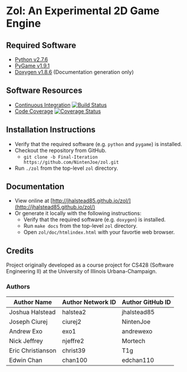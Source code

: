 # Zol: An Experimental 2D Game Engine #

## Required Software ##
- [Python v2.7.6][py]
- [PyGame v1.9.1][pygame]
- [Doxygen v1.8.6][doxygen] (Documentation generation only)

## Software Resources ##
- [Continuous Integration][travis] [![Build Status](https://travis-ci.org/NintenJoe/zol.png?branch=master)](https://travis-ci.org/NintenJoe/zol)
- [Code Coverage][coveralls] [![Coverage Status](https://coveralls.io/repos/NintenJoe/zol/badge.png?branch=Final-Iteration)](https://coveralls.io/r/NintenJoe/zol?branch=Iteration-6)

## Installation Instructions ##
* Verify that the required software (e.g. `python` and `pygame`) is installed.
* Checkout the repository from GitHub.
    * `git clone -b Final-Iteration https://github.com/NintenJoe/zol.git`
* Run `./zol` from the top-level `zol` directory.

## Documentation ##
* View online at [http://jhalstead85.github.io/zol/](http://jhalstead85.github.io/zol/)
* Or generate it locally with the following instructions:
   * Verify that the required software (e.g. `doxygen`) is installed.
   * Run `make docs` from the top-level `zol` directory.
   * Open `zol/doc/htmlindex.html` with your favortie web browser.

## Credits ##
Project originally developed as a course project for CS428 (Software Engineering II) at
the University of Illinois Urbana-Champaign.

### Authors ###

| Author Name | Author Network ID | Author GitHub ID |
| ----------- | ----------------- | ---------------- |
| Joshua Halstead | halstea2 | jhalstead85 |
| Joseph Ciurej | ciurej2 | NintenJoe |
| Andrew Exo | exo1 | andrewexo |
| Nick Jeffrey | njeffre2 | Mortech |
| Eric Christianson | christ39 | T1g |
| Edwin Chan | chan100 | edchan110 |


[py]: http://www.python.org/download/releases/2.7.6/ 
[pygame]: http://www.pygame.org/install.html
[travis]: https://travis-ci.org/NintenJoe/zol
[coveralls]: https://coveralls.io/r/NintenJoe/zol
[cs428-wiki]: https://wiki.engr.illinois.edu/display/cs428sp14/Zol+(Video+Game)
[doxygen]: http://www.stack.nl/~dimitri/doxygen/
